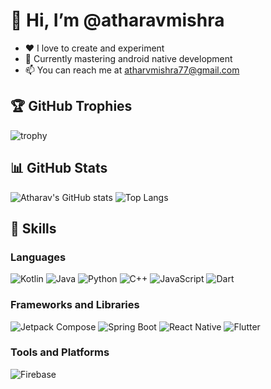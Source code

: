 # 👋 Hi, I’m @atharavmishra

-  ❤️ I love to create and experiment
- 🌱 Currently mastering android native development
- 📫 You can reach me at atharvmishra77@gmail.com

## 🏆 GitHub Trophies
![trophy](https://github-profile-trophy.vercel.app/?username=atharavmishra&theme=onedark)

## 📊 GitHub Stats
![Atharav's GitHub stats](https://github-readme-stats.vercel.app/api?username=atharavmishra&show_icons=true&theme=radical)
![Top Langs](https://github-readme-stats.vercel.app/api/top-langs/?username=atharavmishra&layout=compact&theme=radical)

## 🚀 Skills

### Languages
![Kotlin](https://img.shields.io/badge/-Kotlin-0095D5?logo=kotlin&logoColor=white&style=for-the-badge)
![Java](https://img.shields.io/badge/-Java-007396?logo=java&logoColor=white&style=for-the-badge)
![Python](https://img.shields.io/badge/-Python-3776AB?logo=python&logoColor=white&style=for-the-badge)
![C++](https://img.shields.io/badge/-C++-00599C?logo=cplusplus&logoColor=white&style=for-the-badge)
![JavaScript](https://img.shields.io/badge/-JavaScript-F7DF1E?logo=javascript&logoColor=black&style=for-the-badge)
![Dart](https://img.shields.io/badge/-Dart-0175C2?logo=dart&logoColor=white&style=for-the-badge)


### Frameworks and Libraries
![Jetpack Compose](https://img.shields.io/badge/-Jetpack%20Compose-4285F4?logo=jetpackcompose&logoColor=white&style=for-the-badge)
![Spring Boot](https://img.shields.io/badge/-Spring%20Boot-6DB33F?logo=springboot&logoColor=white&style=for-the-badge)
![React Native](https://img.shields.io/badge/-React%20Native-61DAFB?logo=react&logoColor=black&style=for-the-badge)
![Flutter](https://img.shields.io/badge/-Flutter-02569B?logo=flutter&logoColor=white&style=for-the-badge)

### Tools and Platforms
![Firebase](https://img.shields.io/badge/-Firebase-FFCA28?logo=firebase&logoColor=black&style=for-the-badge)
